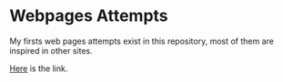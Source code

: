 # Webpages Attempts

My firsts web pages attempts exist in this repository, most of them are inspired in other sites.

[Here](https://andrescguerrero.github.io/webpages-attempts/) is the link.
